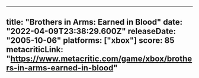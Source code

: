 
---
title: "Brothers in Arms: Earned in Blood"
date: "2022-04-09T23:38:29.600Z"
releaseDate: "2005-10-06"
platforms: ["xbox"]
score: 85
metacriticLink: "https://www.metacritic.com/game/xbox/brothers-in-arms-earned-in-blood"
---
